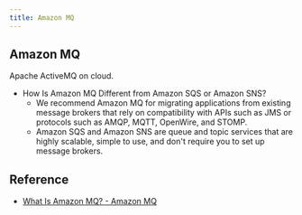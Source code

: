 ```yaml
---
title: Amazon MQ
---
```


## Amazon MQ
Apache ActiveMQ on cloud.


* How Is Amazon MQ Different from Amazon SQS or Amazon SNS?
    * We recommend Amazon MQ for migrating applications from existing message brokers that rely on compatibility with APIs such as JMS or protocols such as AMQP, MQTT, OpenWire, and STOMP.
    * Amazon SQS and Amazon SNS are queue and topic services that are highly scalable, simple to use, and don't require you to set up message brokers.

## Reference
* [What Is Amazon MQ? \- Amazon MQ](https://docs.aws.amazon.com/amazon-mq/latest/developer-guide/welcome.html)
